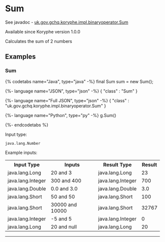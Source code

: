 # Sum
See javadoc - [uk.gov.gchq.koryphe.impl.binaryoperator.Sum](ref://../../javadoc/koryphe/uk/gov/gchq/koryphe/impl/binaryoperator/Sum.html)

Available since Koryphe version 1.0.0

Calculates the sum of 2 numbers

## Examples

### Sum


{% codetabs name="Java", type="java" -%}
final Sum sum = new Sum();

{%- language name="JSON", type="json" -%}
{
  "class" : "Sum"
}

{%- language name="Full JSON", type="json" -%}
{
  "class" : "uk.gov.gchq.koryphe.impl.binaryoperator.Sum"
}

{%- language name="Python", type="py" -%}
g.Sum()

{%- endcodetabs %}

Input type:

```
java.lang.Number
```

Example inputs:
<table style="display: block;">
<tr><th>Input Type</th><th>Inputs</th><th>Result Type</th><th>Result</th></tr>
<tr><td>java.lang.Long</td><td>20 and 3</td><td>java.lang.Long</td><td>23</td></tr>
<tr><td>java.lang.Integer</td><td>300 and 400</td><td>java.lang.Integer</td><td>700</td></tr>
<tr><td>java.lang.Double</td><td>0.0 and 3.0</td><td>java.lang.Double</td><td>3.0</td></tr>
<tr><td>java.lang.Short</td><td>50 and 50</td><td>java.lang.Short</td><td>100</td></tr>
<tr><td>java.lang.Short</td><td>30000 and 10000</td><td>java.lang.Short</td><td>32767</td></tr>
<tr><td>java.lang.Integer</td><td>-5 and 5</td><td>java.lang.Integer</td><td>0</td></tr>
<tr><td>java.lang.Long</td><td>20 and null</td><td>java.lang.Long</td><td>20</td></tr>
</table>

-----------------------------------------------

